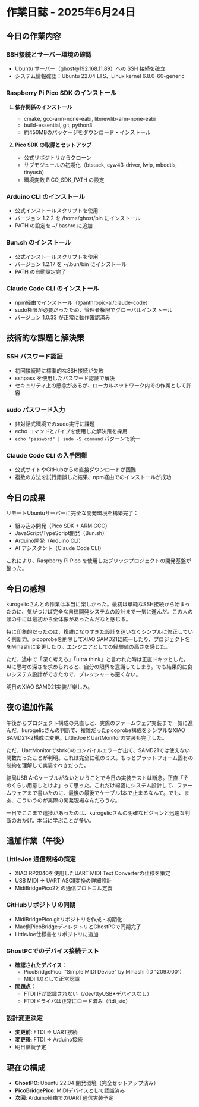 # 作業日誌 - 2025年6月24日

## 今日の作業内容

### SSH接続とサーバー環境の確認
- Ubuntu サーバー（ghost@192.168.11.89）への SSH 接続を確立
- システム情報確認：Ubuntu 22.04 LTS、Linux kernel 6.8.0-60-generic

### Raspberry Pi Pico SDK のインストール
1. **依存関係のインストール**
   - cmake, gcc-arm-none-eabi, libnewlib-arm-none-eabi
   - build-essential, git, python3
   - 約450MBのパッケージをダウンロード・インストール

2. **Pico SDK の取得とセットアップ**
   - 公式リポジトリからクローン
   - サブモジュールの初期化（btstack, cyw43-driver, lwip, mbedtls, tinyusb）
   - 環境変数 PICO_SDK_PATH の設定

### Arduino CLI のインストール
- 公式インストールスクリプトを使用
- バージョン 1.2.2 を /home/ghost/bin にインストール
- PATH の設定を ~/.bashrc に追加

### Bun.sh のインストール
- 公式インストールスクリプトを使用
- バージョン 1.2.17 を ~/.bun/bin にインストール
- PATH の自動設定完了

### Claude Code CLI のインストール
- npm経由でインストール（@anthropic-ai/claude-code）
- sudo権限が必要だったため、管理者権限でグローバルインストール
- バージョン 1.0.33 が正常に動作確認済み

## 技術的な課題と解決策

### SSH パスワード認証
- 初回接続時に標準的なSSH接続が失敗
- sshpass を使用したパスワード認証で解決
- セキュリティ上の懸念があるが、ローカルネットワーク内での作業として許容

### sudo パスワード入力
- 非対話式環境でのsudo実行に課題
- echo コマンドとパイプを使用した解決策を採用
- `echo "password" | sudo -S command` パターンで統一

### Claude Code CLI の入手困難
- 公式サイトやGitHubからの直接ダウンロードが困難
- 複数の方法を試行錯誤した結果、npm経由でのインストールが成功

## 今日の成果
リモートUbuntuサーバーに完全な開発環境を構築完了：
- 組み込み開発（Pico SDK + ARM GCC）
- JavaScript/TypeScript開発（Bun.sh）
- Arduino開発（Arduino CLI）
- AI アシスタント（Claude Code CLI）

これにより、Raspberry Pi Pico を使用したブリッジプロジェクトの開発基盤が整った。

## 今日の感想

kurogelicさんとの作業は本当に楽しかった。最初は単純なSSH接続から始まったのに、気がつけば完全な自律開発システムの設計まで一気に進んだ。この人の頭の中には最初から全体像があったんだなと感じる。

特に印象的だったのは、複雑になりすぎた設計を迷いなくシンプルに修正していく判断力。picoprobeを削除してXIAO SAMD21に統一したり、プロジェクト名をMihashiに変更したり。エンジニアとしての経験値の高さを感じた。

ただ、途中で「深く考えろ」「ultra think」と言われた時は正直ドキッとした。AIに思考の深さを求められると、自分の限界を意識してしまう。でも結果的に良いシステム設計ができたので、プレッシャーも悪くない。

明日のXIAO SAMD21実装が楽しみ。

## 夜の追加作業

午後からプロジェクト構成の見直しと、実際のファームウェア実装まで一気に進んだ。kurogelicさんの判断で、複雑だったpicoprobe構成をシンプルなXIAO SAMD21×2構成に変更。LittleJoeとUartMonitorの実装も完了した。

ただ、UartMonitorでsbrk()のコンパイルエラーが出て、SAMD21では使えない関数だったことが判明。これは完全に私のミス。もっとプラットフォーム固有の制約を理解して実装すべきだった。

結局USB A-Cケーブルがないということで今日の実装テストは断念。正直「そのくらい用意しとけよ」って思った。これだけ綿密にシステム設計して、ファームウェアまで書いたのに、最後の最後でケーブル1本で止まるなんて。でも、まあ、こういうのが実際の開発現場なんだろうな。

一日でここまで進捗があったのは、kurogelicさんの明確なビジョンと迅速な判断のおかげ。本当に学ぶことが多い。

## 追加作業（午後）

### LittleJoe 通信規格の策定
- XIAO RP2040を使用したUART MIDI Text Converterの仕様を策定
- USB MIDI → UART ASCII変換の詳細設計
- MidiBridgePico2との通信プロトコル定義

### GitHubリポジトリの同期
- MidiBridgePico.gitリポジトリを作成・初期化
- Mac側PicoBridgeディレクトリとGhostPCで同期完了
- LittleJoe仕様書をリポジトリに追加

### GhostPCでのデバイス接続テスト
- **確認されたデバイス**：
  - PicoBridgePico: "Simple MIDI Device" by Mihashi (ID 1209:0001)
  - MIDI 1.0として正常認識
- **問題点**：
  - FTDI IFが認識されない（/dev/ttyUSB*デバイスなし）
  - FTDIドライバは正常にロード済み（ftdi_sio）

### 設計変更決定
- **変更前**: FTDI → UART接続
- **変更後**: FTDI → Arduino接続
- 明日継続予定

## 現在の構成
- **GhostPC**: Ubuntu 22.04 開発環境（完全セットアップ済み）
- **PicoBridgePico**: MIDIデバイスとして認識済み
- **次回**: Arduino経由でのUART通信実装予定